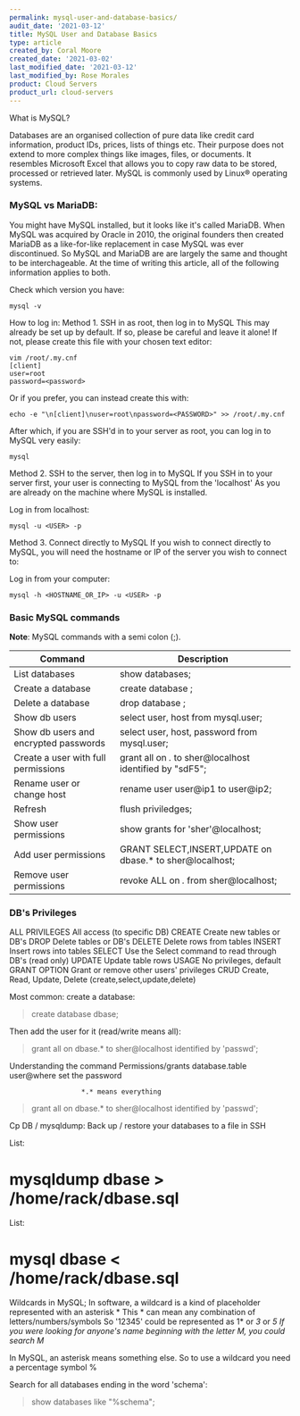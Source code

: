```yaml
---
permalink: mysql-user-and-database-basics/
audit_date: '2021-03-12'
title: MySQL User and Database Basics
type: article
created_by: Coral Moore
created_date: '2021-03-02'
last_modified_date: '2021-03-12'
last_modified_by: Rose Morales
product: Cloud Servers
product_url: cloud-servers
---
```


What is MySQL?

Databases are an organised collection of pure data like credit card information, product IDs, prices, lists of things etc.
Their purpose does not extend to more complex things like images, files, or documents.
It resembles Microsoft Excel that allows you to copy raw data to be stored, processed or retrieved later.
MySQL is commonly used by Linux&reg; operating systems.

### MySQL vs MariaDB:

You might have MySQL installed, but it looks like it's called MariaDB.
When MySQL was acquired by Oracle in 2010, the original founders then created MariaDB as a like-for-like replacement in case MySQL was ever discontinued.
So MySQL and MariaDB are are largely the same and thought to be interchageable.
At the time of writing this article, all of the following information applies to both.

Check which version you have:

    mysql -v

How to log in:
Method 1. SSH in as root, then log in to MySQL
This may already be set up by default. If so, please be careful and leave it alone!
If not, please create this file with your chosen text editor:

    vim /root/.my.cnf
    [client]
    user=root
    password=<password>

Or if you prefer, you can instead create this with:

    echo -e "\n[client]\nuser=root\npassword=<PASSWORD>" >> /root/.my.cnf

After which, if you are SSH'd in to your server as root, you can log in to MySQL very easily:

    mysql

Method 2. SSH to the server, then log in to MySQL
If you SSH in to your server first, your user is connecting to MySQL from the 'localhost'
As you are already on the machine where MySQL is installed.

Log in from localhost:

    mysql -u <USER> -p

Method 3. Connect directly to MySQL
If you wish to connect directly to MySQL, you will need the hostname or IP of the server you wish to connect to:

Log in from your computer:

    mysql -h <HOSTNAME_OR_IP> -u <USER> -p
 
### Basic MySQL commands

**Note**: MySQL commands with a semi colon (;).

| Command | Description |
|---------|-------------|
| List databases | show databases; |
| Create a database | create database <DATABASE>; |
| Delete a database | drop database <DATABASE>; |
| Show db users | select user, host from mysql.user; |
| Show db users and encrypted passwords | select user, host, password from mysql.user; |
| Create a user with full permissions | grant all on *.* to sher@localhost identified by "sdF5"; |
| Rename user or change host | rename user user@ip1 to user@ip2; |
| Refresh | flush priviledges; |
| Show user permissions | show grants for 'sher'@localhost; |
| Add user permissions | GRANT SELECT,INSERT,UPDATE on dbase.* to sher@localhost; |
| Remove user permissions | revoke ALL on *.* from sher@localhost; | 

### DB's Privileges

ALL PRIVILEGES   All access (to specific DB)
CREATE           Create new tables or DB's
DROP             Delete tables or DB's
DELETE           Delete rows from tables
INSERT           Insert rows into tables
SELECT           Use the Select command to read through DB's (read only)
UPDATE           Update table rows
USAGE            No privileges, default
GRANT OPTION     Grant or remove other users' privileges
CRUD             Create, Read, Update, Delete (create,select,update,delete)

Most common:
create a database:

> create database dbase;

Then add the user for it (read/write means all):

> grant all on dbase.* to sher@localhost identified by 'passwd';

Understanding the command
Permissions/grants    database.table          user@where           set the password

                      *.* means everything

> grant all           on dbase.*              to sher@localhost    identified by 'passwd';

 

Cp DB / mysqldump:
Back up / restore your databases to a file in SSH

List:

# mysqldump dbase > /home/rack/dbase.sql

List:

# mysql dbase < /home/rack/dbase.sql

Wildcards in MySQL;
In software, a wildcard is a kind of placeholder represented with an asterisk *
This * can mean any combination of letters/numbers/symbols
So '12345' could be represented as  1*  or  *3*  or  *5
If you were looking for anyone's name beginning with the letter M, you could search M*

In MySQL, an asterisk means something else. So to use a wildcard you need a percentage symbol %

Search for all databases ending in the word 'schema':

> show databases like "%schema";
